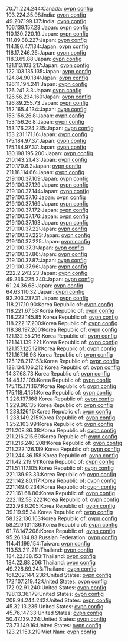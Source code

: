 70.71.224.244:Canada: [ovpn config](vpn/70_71_224_244.ovpn)  
103.224.35.98:India: [ovpn config](vpn/103_224_35_98.ovpn)  
49.207.199.137:India: [ovpn config](vpn/49_207_199_137.ovpn)  
106.139.157.23:Japan: [ovpn config](vpn/106_139_157_23.ovpn)  
110.130.220.19:Japan: [ovpn config](vpn/110_130_220_19.ovpn)  
111.89.88.227:Japan: [ovpn config](vpn/111_89_88_227.ovpn)  
114.186.47.134:Japan: [ovpn config](vpn/114_186_47_134.ovpn)  
118.17.246.26:Japan: [ovpn config](vpn/118_17_246_26.ovpn)  
118.3.69.88:Japan: [ovpn config](vpn/118_3_69_88.ovpn)  
121.113.103.217:Japan: [ovpn config](vpn/121_113_103_217.ovpn)  
122.103.135.135:Japan: [ovpn config](vpn/122_103_135_135.ovpn)  
124.84.90.184:Japan: [ovpn config](vpn/124_84_90_184.ovpn)  
126.11.194.241:Japan: [ovpn config](vpn/126_11_194_241.ovpn)  
126.241.3.3:Japan: [ovpn config](vpn/126_241_3_3.ovpn)  
126.56.234.160:Japan: [ovpn config](vpn/126_56_234_160.ovpn)  
126.89.255.73:Japan: [ovpn config](vpn/126_89_255_73.ovpn)  
152.165.4.134:Japan: [ovpn config](vpn/152_165_4_134.ovpn)  
153.156.26.8:Japan: [ovpn config](vpn/153_156_26_8.ovpn)  
153.156.26.8:Japan: [ovpn config](vpn/153_156_26_8.ovpn)  
153.176.224.235:Japan: [ovpn config](vpn/153_176_224_235.ovpn)  
153.231.171.16:Japan: [ovpn config](vpn/153_231_171_16.ovpn)  
175.184.97.37:Japan: [ovpn config](vpn/175_184_97_37.ovpn)  
175.184.97.37:Japan: [ovpn config](vpn/175_184_97_37.ovpn)  
180.198.195.200:Japan: [ovpn config](vpn/180_198_195_200.ovpn)  
210.143.21.43:Japan: [ovpn config](vpn/210_143_21_43.ovpn)  
210.170.8.2:Japan: [ovpn config](vpn/210_170_8_2.ovpn)  
211.18.114.66:Japan: [ovpn config](vpn/211_18_114_66.ovpn)  
219.100.37.109:Japan: [ovpn config](vpn/219_100_37_109.ovpn)  
219.100.37.129:Japan: [ovpn config](vpn/219_100_37_129.ovpn)  
219.100.37.144:Japan: [ovpn config](vpn/219_100_37_144.ovpn)  
219.100.37.16:Japan: [ovpn config](vpn/219_100_37_16.ovpn)  
219.100.37.169:Japan: [ovpn config](vpn/219_100_37_169.ovpn)  
219.100.37.172:Japan: [ovpn config](vpn/219_100_37_172.ovpn)  
219.100.37.176:Japan: [ovpn config](vpn/219_100_37_176.ovpn)  
219.100.37.193:Japan: [ovpn config](vpn/219_100_37_193.ovpn)  
219.100.37.22:Japan: [ovpn config](vpn/219_100_37_22.ovpn)  
219.100.37.223:Japan: [ovpn config](vpn/219_100_37_223.ovpn)  
219.100.37.225:Japan: [ovpn config](vpn/219_100_37_225.ovpn)  
219.100.37.3:Japan: [ovpn config](vpn/219_100_37_3.ovpn)  
219.100.37.86:Japan: [ovpn config](vpn/219_100_37_86.ovpn)  
219.100.37.87:Japan: [ovpn config](vpn/219_100_37_87.ovpn)  
219.100.37.96:Japan: [ovpn config](vpn/219_100_37_96.ovpn)  
222.2.243.23:Japan: [ovpn config](vpn/222_2_243_23.ovpn)  
49.236.225.240:Japan: [ovpn config](vpn/49_236_225_240.ovpn)  
61.24.36.68:Japan: [ovpn config](vpn/61_24_36_68.ovpn)  
64.63.110.32:Japan: [ovpn config](vpn/64_63_110_32.ovpn)  
92.203.237.31:Japan: [ovpn config](vpn/92_203_237_31.ovpn)  
118.217.10.90:Korea Republic of: [ovpn config](vpn/118_217_10_90.ovpn)  
118.221.67.53:Korea Republic of: [ovpn config](vpn/118_221_67_53.ovpn)  
118.222.145.85:Korea Republic of: [ovpn config](vpn/118_222_145_85.ovpn)  
118.222.17.200:Korea Republic of: [ovpn config](vpn/118_222_17_200.ovpn)  
118.38.197.200:Korea Republic of: [ovpn config](vpn/118_38_197_200.ovpn)  
121.132.55.216:Korea Republic of: [ovpn config](vpn/121_132_55_216.ovpn)  
121.141.139.221:Korea Republic of: [ovpn config](vpn/121_141_139_221.ovpn)  
121.157.125.121:Korea Republic of: [ovpn config](vpn/121_157_125_121.ovpn)  
121.167.16.93:Korea Republic of: [ovpn config](vpn/121_167_16_93.ovpn)  
125.128.217.153:Korea Republic of: [ovpn config](vpn/125_128_217_153.ovpn)  
128.134.106.212:Korea Republic of: [ovpn config](vpn/128_134_106_212.ovpn)  
14.37.68.73:Korea Republic of: [ovpn config](vpn/14_37_68_73.ovpn)  
14.48.12.109:Korea Republic of: [ovpn config](vpn/14_48_12_109.ovpn)  
175.115.171.167:Korea Republic of: [ovpn config](vpn/175_115_171_167.ovpn)  
175.118.4.151:Korea Republic of: [ovpn config](vpn/175_118_4_151.ovpn)  
1.226.137.168:Korea Republic of: [ovpn config](vpn/1_226_137_168.ovpn)  
1.229.96.135:Korea Republic of: [ovpn config](vpn/1_229_96_135.ovpn)  
1.238.126.16:Korea Republic of: [ovpn config](vpn/1_238_126_16.ovpn)  
1.238.149.215:Korea Republic of: [ovpn config](vpn/1_238_149_215.ovpn)  
1.252.103.99:Korea Republic of: [ovpn config](vpn/1_252_103_99.ovpn)  
211.208.86.38:Korea Republic of: [ovpn config](vpn/211_208_86_38.ovpn)  
211.216.215.69:Korea Republic of: [ovpn config](vpn/211_216_215_69.ovpn)  
211.216.240.208:Korea Republic of: [ovpn config](vpn/211_216_240_208.ovpn)  
211.222.126.139:Korea Republic of: [ovpn config](vpn/211_222_126_139.ovpn)  
211.244.36.158:Korea Republic of: [ovpn config](vpn/211_244_36_158.ovpn)  
211.42.219.91:Korea Republic of: [ovpn config](vpn/211_42_219_91.ovpn)  
211.51.117.105:Korea Republic of: [ovpn config](vpn/211_51_117_105.ovpn)  
221.139.93.33:Korea Republic of: [ovpn config](vpn/221_139_93_33.ovpn)  
221.142.80.117:Korea Republic of: [ovpn config](vpn/221_142_80_117.ovpn)  
221.149.0.234:Korea Republic of: [ovpn config](vpn/221_149_0_234.ovpn)  
221.161.68.86:Korea Republic of: [ovpn config](vpn/221_161_68_86.ovpn)  
222.112.58.222:Korea Republic of: [ovpn config](vpn/222_112_58_222.ovpn)  
222.98.6.205:Korea Republic of: [ovpn config](vpn/222_98_6_205.ovpn)  
39.119.95.34:Korea Republic of: [ovpn config](vpn/39_119_95_34.ovpn)  
58.122.136.163:Korea Republic of: [ovpn config](vpn/58_122_136_163.ovpn)  
58.229.131.136:Korea Republic of: [ovpn config](vpn/58_229_131_136.ovpn)  
61.78.147.208:Korea Republic of: [ovpn config](vpn/61_78_147_208.ovpn)  
95.26.184.83:Russian Federation: [ovpn config](vpn/95_26_184_83.ovpn)  
114.41.199.154:Taiwan: [ovpn config](vpn/114_41_199_154.ovpn)  
113.53.211.211:Thailand: [ovpn config](vpn/113_53_211_211.ovpn)  
184.22.138.153:Thailand: [ovpn config](vpn/184_22_138_153.ovpn)  
184.22.88.206:Thailand: [ovpn config](vpn/184_22_88_206.ovpn)  
49.228.69.243:Thailand: [ovpn config](vpn/49_228_69_243.ovpn)  
161.202.144.236:United States: [ovpn config](vpn/161_202_144_236.ovpn)  
172.107.219.42:United States: [ovpn config](vpn/172_107_219_42.ovpn)  
172.92.91.240:United States: [ovpn config](vpn/172_92_91_240.ovpn)  
198.13.36.179:United States: [ovpn config](vpn/198_13_36_179.ovpn)  
208.94.244.242:United States: [ovpn config](vpn/208_94_244_242.ovpn)  
45.32.13.235:United States: [ovpn config](vpn/45_32_13_235.ovpn)  
45.76.147.33:United States: [ovpn config](vpn/45_76_147_33.ovpn)  
50.47.139.224:United States: [ovpn config](vpn/50_47_139_224.ovpn)  
73.73.149.16:United States: [ovpn config](vpn/73_73_149_16.ovpn)  
123.21.153.219:Viet Nam: [ovpn config](vpn/123_21_153_219.ovpn)  
